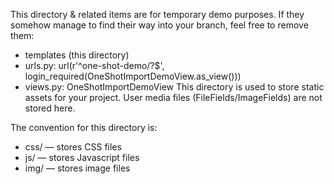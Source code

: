 This directory & related items are for temporary demo purposes.  If they somehow manage to find their
way into your branch, feel free to remove them:
 - templates (this directory)
 - urls.py: url(r'^one-shot-demo/?$', login_required(OneShotImportDemoView.as_view()))
 - views.py: OneShotImportDemoView
 This directory is used to store static assets for your project. User media files
(FileFields/ImageFields) are not stored here.

The convention for this directory is:

 * css/ — stores CSS files
 * js/ — stores Javascript files
 * img/ — stores image files
